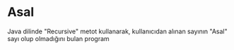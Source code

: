# Asal

Java dilinde "Recursive" metot kullanarak, kullanıcıdan alınan sayının "Asal" sayı olup olmadığını bulan program
